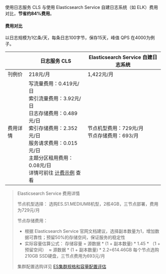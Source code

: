 使用日志服务 CLS 与使用 Elasticsearch Service 自建日志系统（如 ELK）费用对比，**节省约84%费用**。

#### 费用对比
以日志规模为1亿条/天，每条日志100字节，保存15天，峰值 QPS 在4000为例子。

|          | 日志服务 CLS                                                  | Elasticsearch Service 自建日志系统                |
| -------- | ------------------------------------------------------------ | ------------------------------------------------ |
| 刊例价   | 218元/月                                                     | 1,422元/月                                       |
| 费用详情 | 写流量费用：0.419元/日<br />索引流量费用：3.92元/日<br />日志存储费用：0.489元/日<br />索引存储费用：2.352元/日<br />服务请求费用：0.015元/日<br />主题分区租用费用：0.08元/日<br />详情可前往 [计费示例](https://cloud.tencent.com/document/product/614/45802#.E8.AE.A1.E8.B4.B9.E7.A4.BA.E4.BE.8B) 查看 | 节点机型费用：729元/月<br />节点存储费用：693/月 |

> Elasticsearch Service 费用详情
>
> 节点机型选择：
选购ES.S1.MEDIUM8机型，2核4GB，三节点部署，费用为729元/月
> 
> 节点存储费用：
> - 根据 Elasticsearch Service 官网文档建议，选择副本数量为1，增加数据可靠性；预留50%的存储空间，保证服务的稳定性
> - 实际容量估算公式：
>   存储容量 = 源数据 * (1 + 副本数量) * 1.45 * （1 + 预留空间）
>   ​					≈ 源数据 * (1 + 副本数量) * 2.2=614.46GB
>   每个节点选购210GB SSD硬盘，三节点费用为693元/月
>
> 集群配置选购详见 [ES集群规格和容量配置评估](https://cloud.tencent.com/document/product/845/19551)





